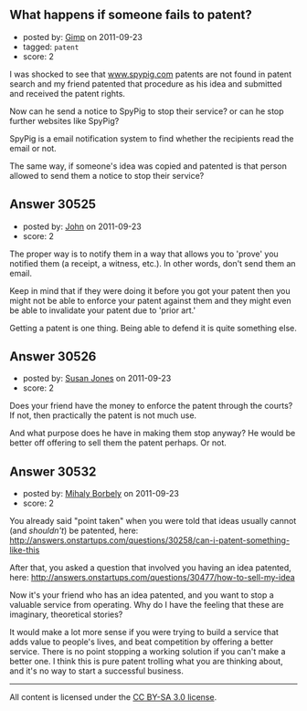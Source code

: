## What happens if someone fails to patent?

- posted by: [Gimp](https://stackexchange.com/users/-1/13350-gimp) on 2011-09-23
- tagged: `patent`
- score: 2

I was shocked to see that www.spypig.com patents are not found in patent search and my friend patented that procedure as his idea and submitted and received the patent rights.

Now can he send a notice to SpyPig to stop their service? or can he stop further websites like SpyPig?

SpyPig is a email notification system to find whether the recipients read the email or not.

The same way, if someone's idea was copied and patented is that person allowed to send them a notice to stop their service?


## Answer 30525

- posted by: [John](https://stackexchange.com/users/-1/13157-john) on 2011-09-23
- score: 2

The proper way is to notify them in a way that allows you to 'prove' you notified them (a receipt, a witness, etc.). In other words, don't send them an email.

Keep in mind that if they were doing it before you got your patent then you might not be able to enforce your patent against them and they might even be able to invalidate your patent due to 'prior art.'

Getting a patent is one thing. Being able to defend it is quite something else. 


## Answer 30526

- posted by: [Susan Jones](https://stackexchange.com/users/-1/2737-susan-jones) on 2011-09-23
- score: 2

Does your friend have the money to enforce the patent through the courts? If not, then practically the patent is not much use.

And what purpose does he have in making them stop anyway? He would be better off offering to sell them the patent perhaps. Or not.


## Answer 30532

- posted by: [Mihaly Borbely](https://stackexchange.com/users/-1/13257-mihaly-borbely) on 2011-09-23
- score: 2

You already said "point taken" when you were told that ideas usually cannot (and _shouldn't_) be patented, here: http://answers.onstartups.com/questions/30258/can-i-patent-something-like-this

After that, you asked a question that involved you having an idea patented, here: http://answers.onstartups.com/questions/30477/how-to-sell-my-idea

Now it's your friend who has an idea patented, and you want to stop a valuable service from operating.
Why do I have the feeling that these are imaginary, theoretical stories?

It would make a lot more sense if you were trying to build a service that adds value to people's lives, and beat competition by offering a better service. There is no point stopping a working solution if you can't make a better one. I think this is pure patent trolling what you are thinking about, and it's no way to start a successful business.




---

All content is licensed under the [CC BY-SA 3.0 license](https://creativecommons.org/licenses/by-sa/3.0/).
